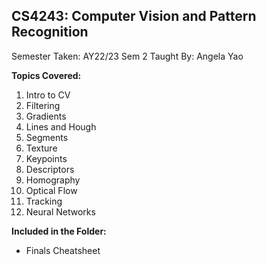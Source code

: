 ## CS4243: Computer Vision and Pattern Recognition

Semester Taken: AY22/23 Sem 2
Taught By: Angela Yao

**Topics Covered:**
1. Intro to CV
2. Filtering
3. Gradients
4. Lines and Hough
5. Segments
6. Texture
7. Keypoints
8. Descriptors
9. Homography
10. Optical Flow
11. Tracking
12. Neural Networks

**Included in the Folder:**
* Finals Cheatsheet